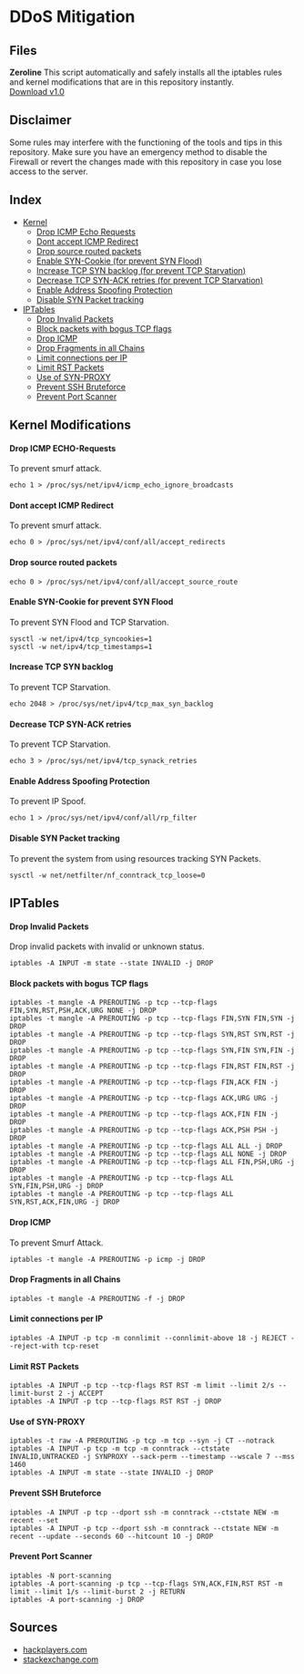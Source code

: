 # DDoS Mitigation

## Files
**Zeroline** This script automatically and safely installs all the iptables rules and kernel modifications that are in this repository instantly.  
[Download v1.0](https://github.com/sammwyy/ddos-mitigation/blob/master/scripts/zeroline.sh)

## Disclaimer
Some rules may interfere with the functioning of the tools and tips in this repository. Make sure you have an emergency method to disable the Firewall or revert the changes made with this repository in case you lose access to the server.  

## Index
- [Kernel](#kernel-modifications)
  - [Drop ICMP Echo Requests](#Drop-ICMP-ECHO-Requests)
  - [Dont accept ICMP Redirect](#Dont-accept-ICMP-Redirect)
  - [Drop source routed packets](#Drop-source-routed-packets)
  - [Enable SYN-Cookie (for prevent SYN Flood)](#Enable-SYN-Cookie-for-prevent-SYN-Flood)
  - [Increase TCP SYN backlog (for prevent TCP Starvation)](#Increase-TCP-SYN-backlog)
  - [Decrease TCP SYN-ACK retries (for prevent TCP Starvation)](#Decrease-TCP-SYN-ACK-retries)
  - [Enable Address Spoofing Protection](#Enable-Address-Spoofing-Protection)
  - [Disable SYN Packet tracking]("Disable-SYN-Packet-tracking)
- [IPTables](#iptables)
  - [Drop Invalid Packets](#drop-invalid-packets)
  - [Block packets with bogus TCP flags](#block-packets-with-bogus-tcp-flags)
  - [Drop ICMP](#drop-icmp)
  - [Drop Fragments in all Chains](#Drop-Fragments-in-all-Chains)
  - [Limit connections per IP](#Limit-connections-per-IP)
  - [Limit RST Packets](#Limit-RST-packets)
  - [Use of SYN-PROXY](#use-of-syn-proxy)
  - [Prevent SSH Bruteforce](#Prevent-SSH-Bruteforce)
  - [Prevent Port Scanner](#prevent-port-scanner)
 
  
## Kernel Modifications
#### Drop ICMP ECHO-Requests
To prevent smurf attack.
```
echo 1 > /proc/sys/net/ipv4/icmp_echo_ignore_broadcasts
```

#### Dont accept ICMP Redirect
To prevent smurf attack.
```
echo 0 > /proc/sys/net/ipv4/conf/all/accept_redirects
```

#### Drop source routed packets
```
echo 0 > /proc/sys/net/ipv4/conf/all/accept_source_route
```

#### Enable SYN-Cookie for prevent SYN Flood
To prevent SYN Flood and TCP Starvation.
```
sysctl -w net/ipv4/tcp_syncookies=1
sysctl -w net/ipv4/tcp_timestamps=1
```

#### Increase TCP SYN backlog
To prevent TCP Starvation.
```
echo 2048 > /proc/sys/net/ipv4/tcp_max_syn_backlog
```

#### Decrease TCP SYN-ACK retries
To prevent TCP Starvation.
```
echo 3 > /proc/sys/net/ipv4/tcp_synack_retries
```

#### Enable Address Spoofing Protection
To prevent IP Spoof.
```
echo 1 > /proc/sys/net/ipv4/conf/all/rp_filter
```

#### Disable SYN Packet tracking
To prevent the system from using resources tracking SYN Packets.
```
sysctl -w net/netfilter/nf_conntrack_tcp_loose=0
```

## IPTables
#### Drop Invalid Packets
Drop invalid packets with invalid or unknown status.
```
iptables -A INPUT -m state --state INVALID -j DROP
```

#### Block packets with bogus TCP flags
```
iptables -t mangle -A PREROUTING -p tcp --tcp-flags FIN,SYN,RST,PSH,ACK,URG NONE -j DROP
iptables -t mangle -A PREROUTING -p tcp --tcp-flags FIN,SYN FIN,SYN -j DROP
iptables -t mangle -A PREROUTING -p tcp --tcp-flags SYN,RST SYN,RST -j DROP
iptables -t mangle -A PREROUTING -p tcp --tcp-flags SYN,FIN SYN,FIN -j DROP
iptables -t mangle -A PREROUTING -p tcp --tcp-flags FIN,RST FIN,RST -j DROP
iptables -t mangle -A PREROUTING -p tcp --tcp-flags FIN,ACK FIN -j DROP
iptables -t mangle -A PREROUTING -p tcp --tcp-flags ACK,URG URG -j DROP
iptables -t mangle -A PREROUTING -p tcp --tcp-flags ACK,FIN FIN -j DROP
iptables -t mangle -A PREROUTING -p tcp --tcp-flags ACK,PSH PSH -j DROP
iptables -t mangle -A PREROUTING -p tcp --tcp-flags ALL ALL -j DROP
iptables -t mangle -A PREROUTING -p tcp --tcp-flags ALL NONE -j DROP
iptables -t mangle -A PREROUTING -p tcp --tcp-flags ALL FIN,PSH,URG -j DROP
iptables -t mangle -A PREROUTING -p tcp --tcp-flags ALL SYN,FIN,PSH,URG -j DROP
iptables -t mangle -A PREROUTING -p tcp --tcp-flags ALL SYN,RST,ACK,FIN,URG -j DROP
```

#### Drop ICMP
To prevent Smurf Attack.
```
iptables -t mangle -A PREROUTING -p icmp -j DROP
```

#### Drop Fragments in all Chains
```
iptables -t mangle -A PREROUTING -f -j DROP
```

#### Limit connections per IP
```
iptables -A INPUT -p tcp -m connlimit --connlimit-above 18 -j REJECT --reject-with tcp-reset
```

#### Limit RST Packets
```
iptables -A INPUT -p tcp --tcp-flags RST RST -m limit --limit 2/s --limit-burst 2 -j ACCEPT
iptables -A INPUT -p tcp --tcp-flags RST RST -j DROP
```

#### Use of SYN-PROXY
```
iptables -t raw -A PREROUTING -p tcp -m tcp --syn -j CT --notrack
iptables -A INPUT -p tcp -m tcp -m conntrack --ctstate INVALID,UNTRACKED -j SYNPROXY --sack-perm --timestamp --wscale 7 --mss 1460
iptables -A INPUT -m state --state INVALID -j DROP
```

#### Prevent SSH Bruteforce
```
iptables -A INPUT -p tcp --dport ssh -m conntrack --ctstate NEW -m recent --set
iptables -A INPUT -p tcp --dport ssh -m conntrack --ctstate NEW -m recent --update --seconds 60 --hitcount 10 -j DROP
```

#### Prevent Port Scanner
```
iptables -N port-scanning
iptables -A port-scanning -p tcp --tcp-flags SYN,ACK,FIN,RST RST -m limit --limit 1/s --limit-burst 2 -j RETURN
iptables -A port-scanning -j DROP
```

## Sources
- [hackplayers.com](https://www.hackplayers.com/2016/04/proteccion-ddos-mediante-iptables.html)
- [stackexchange.com](https://security.stackexchange.com/questions/4603/tips-for-a-secure-iptables-config-to-defend-from-attacks-client-side)
